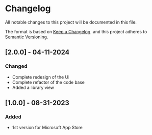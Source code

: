 # Changelog

All notable changes to this project will be documented in this file.

The format is based on [Keep a Changelog](https://keepachangelog.com/en/1.1.0/),
and this project adheres to [Semantic Versioning](https://semver.org/spec/v2.0.0.html).

## [2.0.0] - 04-11-2024

### Changed

- Complete redesign of the UI
- Complete refactor of the code base
- Added a library view


## [1.0.0] - 08-31-2023

### Added

- 1st version for Microsoft App Store